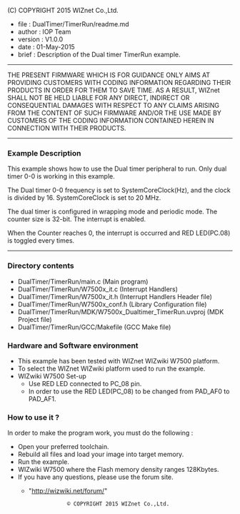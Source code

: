 (C) COPYRIGHT 2015 WIZnet Co.,Ltd.

   * file : DualTimer/TimerRun/readme.md
   * author : IOP Team
   * version : V1.0.0
   * date : 01-May-2015
   * brief : Description of the Dual timer TimerRun example.
---

THE PRESENT FIRMWARE WHICH IS FOR GUIDANCE ONLY AIMS AT PROVIDING CUSTOMERS WITH CODING INFORMATION REGARDING THEIR PRODUCTS IN ORDER FOR THEM TO SAVE TIME. AS A RESULT, WIZnet SHALL NOT BE HELD LIABLE FOR ANY DIRECT, INDIRECT OR CONSEQUENTIAL DAMAGES WITH RESPECT TO ANY CLAIMS ARISING FROM THE CONTENT OF SUCH FIRMWARE AND/OR THE USE MADE BY CUSTOMERS OF THE CODING INFORMATION CONTAINED HEREIN IN CONNECTION WITH THEIR PRODUCTS.

---

### Example Description

This example shows how to use the Dual timer peripheral to run. Only dual timer 0-0 is working in this example.

The Dual timer 0-0 frequency is set to SystemCoreClock(Hz), and the clock is divided by 16. SystemCoreClock is set to 20 MHz.

The dual timer is configured in wrapping mode and periodic mode. The counter size is 32-bit. The interrupt is enabled.

When the Counter reaches 0, the interrupt is occurred and RED LED(PC.08) is toggled every times.

---

### Directory contents

   * DualTimer/TimerRun/main.c (Main program)
   * DualTimer/TimerRun/W7500x_it.c (Interrupt Handlers)
   * DualTimer/TimerRun/W7500x_it.h (Interrupt Handlers Header file)
   * DualTimer/TimerRun/W7500x_conf.h (Library Configuration file)
   * DualTimer/TimerRun/MDK/W7500x_Dualtimer_TimerRun.uvproj (MDK Project file)
   * DualTimer/TimerRun/GCC/Makefile (GCC Make file)
  
### Hardware and Software environment

   * This example has been tested with WIZnet WIZwiki W7500 platform.
   * To select the WIZnet WIZwiki platform used to run the example.
   * WIZwiki W7500 Set-up
     * Use RED LED connected to PC_08 pin.
     * In order to use the RED LED(PC_08) to be changed from PAD_AF0 to PAD_AF1.
     
### How to use it ?

In order to make the program work, you must do the following :

  * Open your preferred toolchain.
  * Rebuild all files and load your image into target memory.
  * Run the example.
  * WIZwiki W7500 where the Flash memory density ranges 128Kbytes.
  * If you have any questions, please use the forum site.
     * "http://wizwiki.net/forum/"

                       © COPYRIGHT 2015 WIZnet Co.,Ltd.
